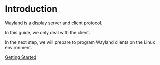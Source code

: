 # Introduction

[Wayland](https://en.wikipedia.org/wiki/Wayland_\(display_server_protocol\)) is a
display server and client protocol.

In this guide, we only deal with the client.

In the next step, we will prepare to program Wayland clients on the Linux
environment.

[Getting Started](/documentation/wayland/guides/getting-started)
